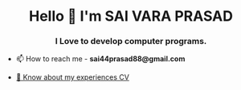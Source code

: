 
<h1 align="center"> Hello 👋 I'm SAI VARA PRASAD </h1>
<h3 align="center"> I Love to develop computer programs. </h3>


<ul>
  <li> 📫 How to reach me - <b>sai44prasad88@gmail.com</b></li>
  
  <a href="shorturl.at/gipwP"> <li> 📄 Know about my experiences CV </li></a>
</ul>

